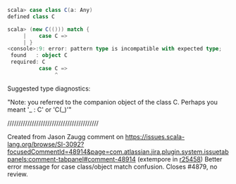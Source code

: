 ```scala
scala> case class C(a: Any)
defined class C

scala> (new C(())) match {
     |    case C =>
     | }
<console>:9: error: pattern type is incompatible with expected type;
 found   : object C
 required: C
          case C =>
               ^
```

Suggested type diagnostics:

"Note: you referred to the companion object of the class C. Perhaps you meant '_ : C' or 'C(_)'"

/////////////////////////////////////////

Created from Jason Zaugg comment on https://issues.scala-lang.org/browse/SI-3092?focusedCommentId=48914&page=com.atlassian.jira.plugin.system.issuetabpanels:comment-tabpanel#comment-48914
(extempore in [r25458](https://codereview.scala-lang.org/fisheye/changelog/scala-svn?cs=25458)) Better error message for case class/object match confusion.
Closes #4879, no review.
